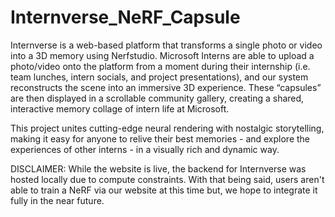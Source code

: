 # Internverse_NeRF_Capsule

Internverse is a web-based platform that transforms a single photo or video into a 3D memory using Nerfstudio. Microsoft Interns are able to upload a photo/video onto the platform from a moment during their internship (i.e. team lunches, intern socials, and project presentations), and our system reconstructs the scene into an immersive 3D experience. These “capsules” are then displayed in a scrollable community gallery, creating a shared, interactive memory collage of intern life at Microsoft.

This project unites cutting-edge neural rendering with nostalgic storytelling, making it easy for anyone to relive their best memories - and explore the experiences of other interns - in a visually rich and dynamic way.

DISCLAIMER: While the website is live, the backend for Internverse was hosted locally due to compute constraints. With that being said, users aren't able to train a NeRF via our website at this time but, we hope to integrate it fully in the near future. 
